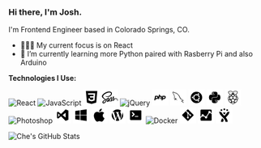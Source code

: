 ### Hi there, I'm Josh.
I'm Frontend Engineer based in Colorado Springs, CO.
- 👨🏻‍💻 My current focus is on React
- 🌱 I’m currently learning more Python paired with Rasberry Pi and also Arduino

**Technologies I Use:**  

![React](https://github.com/vorillaz/devicons/blob/master/!PNG/react.png?raw=true&s=50)
![JavaScript](https://github.com/vorillaz/devicons/blob/master/!PNG/javascript_1.png?raw=true&s=50)
![CSS 3](https://github.com/vorillaz/devicons/blob/master/!PNG/css3.png?raw=true&s=50)
![SASS](https://github.com/vorillaz/devicons/blob/master/!PNG/sass.png?raw=true&s=50)
![jQuery](https://github.com/vorillaz/devicons/blob/master/!PNG/jquery_logo.png?raw=true&s=50)
![PHP](https://github.com/vorillaz/devicons/blob/master/!PNG/php.png?raw=true&s=50)
![MySQL](https://github.com/vorillaz/devicons/blob/master/!PNG/mysql.png?raw=true&s=50)
![Ubuntu](https://github.com/vorillaz/devicons/blob/master/!PNG/ubuntu.png?raw=true&s=50)
![Python](https://github.com/vorillaz/devicons/blob/master/!PNG/python.png?raw=true&s=50)
![Raspberry Pi](https://github.com/vorillaz/devicons/blob/master/!PNG/rasberry_pi.png?raw=true&s=50)
![Photoshop](https://github.com/vorillaz/devicons/blob/master/!PNG/photoshop.png?raw=true&s=50)
![Visual Studio](https://github.com/vorillaz/devicons/blob/master/!PNG/visualstudio.png?raw=true&s=50)
![Windows](https://github.com/vorillaz/devicons/blob/master/!PNG/windows.png?raw=true&s=50)
![Apple](https://github.com/vorillaz/devicons/blob/master/!PNG/apple.png?raw=true&s=50)
![WordPress](https://github.com/vorillaz/devicons/blob/master/!PNG/wordpress.png?raw=true&s=50)
![Terminal](https://github.com/vorillaz/devicons/blob/master/!PNG/terminal.png?raw=true&s=50)
![Docker](https://github.com/vorillaz/devicons/blob/master/!PNG/docker.png?raw=true&s=50)
![Git](https://github.com/vorillaz/devicons/blob/master/!PNG/git.png?raw=true&s=50)
![Google Analytics](https://github.com/vorillaz/devicons/blob/master/!PNG/google_analytics.png?raw=true&s=50)
![Jira](https://github.com/vorillaz/devicons/blob/master/!PNG/jira.png?raw=true&s=50)

![Che's GitHub Stats](https://github-readme-stats.vercel.app/api?username=che-wf&show_icons=true&hide=["issues"])
